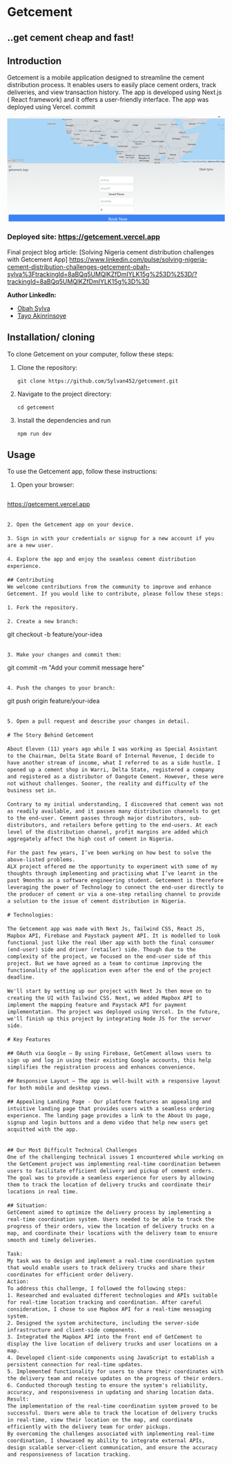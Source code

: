 # Getcement 
## ..get cement cheap and fast!

## Introduction
Getcement is a mobile application designed to streamline the cement distribution process. It enables users to easily place cement orders, track deliveries, and view transaction history. The app is developed using Next.js ( React framework) and it offers a user-friendly interface. The app was deployed using Vercel.
 commit 
 
 ![screenshot](<public/Screenshot (30).png>)

### Deployed site: https://getcement.vercel.app

Final project blog article:  [Solving Nigeria cement distribution challenges with Getcement App] https://www.linkedin.com/pulse/solving-nigeria-cement-distribution-challenges-getcement-obah-sylva%3FtrackingId=8aBQq5UMQlKZfDmIYLK15g%253D%253D/?trackingId=8aBQq5UMQlKZfDmIYLK15g%3D%3D


**Author LinkedIn:** 
- [Obah Sylva]( https://www.linkedin.com/in/obah-sylva-414ab013a )
- [Tayo Akinrinsoye]( https://www.linkedin.com/in/tayo-akinrinsoye-06212b69 )


## Installation/ cloning
To clone Getcement on your computer, follow these steps:

1. Clone the repository:

   ```
   git clone https://github.com/Sylvan452/getcement.git
   ```

2. Navigate to the project directory:

   ```
   cd getcement
   ```

3. Install the dependencies and run

   ```
   npm run dev
   ```

## Usage
To use the Getcement app, follow these instructions:

1. Open your browser:

   ```
 https://getcement.vercel.app
   ```

2. Open the Getcement app on your device.

3. Sign in with your credentials or signup for a new account if you are a new user.

4. Explore the app and enjoy the seamless cement distribution experience.

## Contributing
We welcome contributions from the community to improve and enhance Getcement. If you would like to contribute, please follow these steps:

1. Fork the repository.

2. Create a new branch:

   ```
   git checkout -b feature/your-idea
   ```

3. Make your changes and commit them:

   ```
   git commit -m "Add your commit message here"
   ```

4. Push the changes to your branch:

   ```
   git push origin feature/your-idea
   ```

5. Open a pull request and describe your changes in detail.

# The Story Behind Getcement
 
 About Eleven (11) years ago while I was working as Special Assistant to the Chairman, Delta State Board of Internal Revenue, I decide to have another stream of income, what I referred to as a side hustle. I opened up a cement shop in Warri, Delta State, registered a company and registered as a distributor of Dangote Cement. However, these were not without challenges. Sooner, the reality and difficulty of the business set in.
 
Contrary to my initial understanding, I discovered that cement was not as readily available, and it passes many distribution channels to get to the end-user. Cement passes through major distributors, sub-distributors, and retailers before getting to the end-users. At each level of the distribution channel, profit margins are added which aggregately affect the high cost of cement in Nigeria. 
 
For the past few years, I’ve been working on how best to solve the above-listed problems.
ALX project offered me the opportunity to experiment with some of my thoughts through implementing and practising what I’ve learnt in the past 9months as a software engineering student. Getcement is therefore leveraging the power of Technology to connect the end-user directly to the producer of cement or via a one-step retailing channel to provide a solution to the issue of cement distribution in Nigeria.
 
# Technologies:
 
The Getcement app was made with Next Js, Tailwind CSS, React JS, Mapbox API, Firebase and Paystack payment API. It is modelled to look functional just like the real Uber app with both the final consumer (end-user) side and driver (retailer) side. Though due to the complexity of the project, we focused on the end-user side of this project. But we have agreed as a team to continue improving the functionality of the application even after the end of the project deadline.
 
We'll start by setting up our project with Next Js then move on to creating the UI with Tailwind CSS. Next, we added Mapbox API to implement the mapping feature and Paystack API for payment implementation. The project was deployed using Vercel. In the future, we'll finish up this project by integrating Node JS for the server side.
 
# Key Features
 
## OAuth via Google – By using Firebase, GetCement allows users to sign up and log in using their existing Google accounts, this help simplifies the registration process and enhances convenience.
 
## Responsive Layout – The app is well-built with a responsive layout for both mobile and desktop views.
 
## Appealing Landing Page - Our platform features an appealing and intuitive landing page that provides users with a seamless ordering experience. The landing page provides a link to the About Us page, signup and login buttons and a demo video that help new users get acquitted with the app.
 
 
## Our Most Difficult Technical Challenges
One of the challenging technical issues I encountered while working on the GetCement project was implementing real-time coordination between users to facilitate efficient delivery and pickup of cement orders. The goal was to provide a seamless experience for users by allowing them to track the location of delivery trucks and coordinate their locations in real time.
 
## Situation:
GetCement aimed to optimize the delivery process by implementing a real-time coordination system. Users needed to be able to track the progress of their orders, view the location of delivery trucks on a map, and coordinate their locations with the delivery team to ensure smooth and timely deliveries.
 
Task:
My task was to design and implement a real-time coordination system that would enable users to track delivery trucks and share their coordinates for efficient order delivery.
Action:
To address this challenge, I followed the following steps:
1. Researched and evaluated different technologies and APIs suitable for real-time location tracking and coordination. After careful consideration, I chose to use Mapbox API for a real-time messaging system.
2. Designed the system architecture, including the server-side infrastructure and client-side components.
3. Integrated the Mapbox API into the front end of GetCement to display the live location of delivery trucks and user locations on a map.
4. Developed client-side components using JavaScript to establish a persistent connection for real-time updates.
5. Implemented functionality for users to share their coordinates with the delivery team and receive updates on the progress of their orders.
6. Conducted thorough testing to ensure the system's reliability, accuracy, and responsiveness in updating and sharing location data.
Result:
The implementation of the real-time coordination system proved to be successful. Users were able to track the location of delivery trucks in real-time, view their location on the map, and coordinate efficiently with the delivery team for order pickups.
By overcoming the challenges associated with implementing real-time coordination, I showcased my ability to integrate external APIs, design scalable server-client communication, and ensure the accuracy and responsiveness of location tracking.


